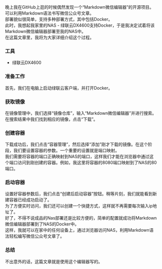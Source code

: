 晚上我在GitHub上逛的时候偶然发现一个“Markdown微信编辑器”的开源项目。  
可以利用Markdown语法书写微信公众号文章。  
部署貌似很简单，支持多种部署方式，其中包括Docker。  
此时，我想起我家里的NAS - 绿联云DX4600支持Docker，于是我决定试着将该Markdown微信编辑器部署至我的NAS中。  
在这篇文章里，我将为大家详细介绍这个过程。
### 工具
- 绿联云DX4600
### 准备工作
首先，我们在电脑上启动绿联云客户端，并打开Docker。
### 获取镜像
在镜像管理中，我们选择“镜像仓库”，输入“Markdown微信编辑器”并进行搜索。  
在搜索结果中我们找到相应的镜像，点击“下载”。
### 创建容器
下载成功后，我们点击“容器管理”，然后选择“添加”刚才下载的镜像。在这个阶段，我们要设置容器的参数。一个重要的设置就是端口映射。  
我们需要将容器的端口正确映射到NAS的端口，这样我们才能在浏览器中通过这个端口访问到刚创建的容器。例如，我这里将容器的8080端口映射到了NAS的80端口。
### 启动容器
设置好容器参数后，我们点击“创建后启动容器”按钮。稍等片刻，我们就能看到新建容器已经成功启动了。  
为了方便实时访问，我们还可以创建一个快捷方式，这样就不再需要每次输入ip地址了。  
好了，不得不说成品的Nas部署还是比较方便的，简单的配置就成功将Markdown微信编辑器部署到了NAS的Docker中。  
这样，我就可以在家中的任何设备上，通过浏览器访问NAS，利用Markdown语法轻松编写微信公众号文章了。
### 总结
不出意外的话，这篇文章就是使用这个编辑器写的。